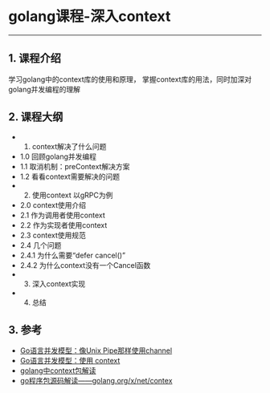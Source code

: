 # golang课程-深入context
----------------------------------
## 1. 课程介绍
学习golang中的context库的使用和原理，
掌握context库的用法，同时加深对golang并发编程的理解

## 2. 课程大纲
- 1. context解决了什么问题
- 1.0 回顾golang并发编程
- 1.1 取消机制：preContext解决方案
- 1.2 看看context需要解决的问题
- 2. 使用context 以gRPC为例
- 2.0 context使用介绍 
- 2.1 作为调用者使用context
- 2.2 作为实现者使用context
- 2.3 context使用规范
- 2.4 几个问题
- 2.4.1 为什么需要“defer cancel()”
- 2.4.2 为什么context没有一个Cancel函数
- 3. 深入context实现
- 4. 总结

## 3. 参考

- [Go语言并发模型：像Unix Pipe那样使用channel](https://segmentfault.com/a/1190000006261218)
- [Go语言并发模型：使用 context](https://segmentfault.com/a/1190000006744213)
- [golang中context包解读](https://studygolang.com/articles/9517)
- [go程序包源码解读——golang.org/x/net/contex](https://studygolang.com/articles/5131)


